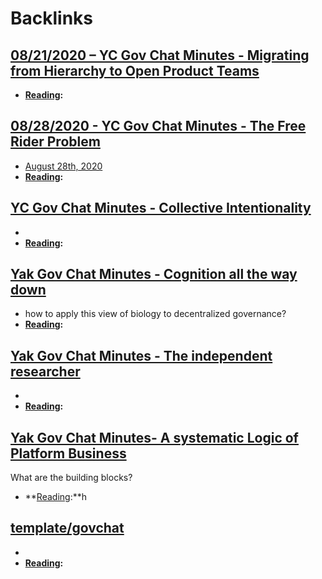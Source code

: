 
# Backlinks
## [08/21/2020 – YC Gov Chat Minutes - Migrating from Hierarchy to Open Product Teams](<08/21/2020 – YC Gov Chat Minutes - Migrating from Hierarchy to Open Product Teams.md>)
- **[Reading](<Reading.md>):**

## [08/28/2020 - YC Gov Chat Minutes - The Free Rider Problem](<08/28/2020 - YC Gov Chat Minutes - The Free Rider Problem.md>)
- [August 28th, 2020](<August 28th, 2020.md>)
- **[Reading](<Reading.md>):**

## [YC Gov Chat Minutes - Collective Intentionality](<YC Gov Chat Minutes - Collective Intentionality.md>)
- 
- **[Reading](<Reading.md>):**

## [Yak Gov Chat Minutes - Cognition all the way down](<Yak Gov Chat Minutes - Cognition all the way down.md>)
-  how to apply this view of biology to decentralized governance?
- **[Reading](<Reading.md>):**

## [Yak Gov Chat Minutes - The independent researcher](<Yak Gov Chat Minutes - The independent researcher.md>)
- 
- **[Reading](<Reading.md>):**

## [Yak Gov Chat Minutes- A systematic Logic of Platform Business](<Yak Gov Chat Minutes- A systematic Logic of Platform Business.md>)
What are the building blocks?
- **[Reading](<Reading.md>):**h

## [template/govchat](<template/govchat.md>)
- 
- **[Reading](<Reading.md>):**

